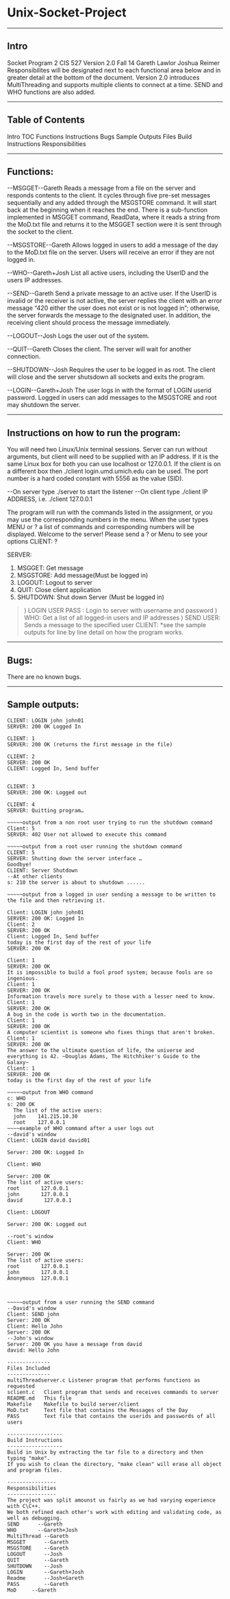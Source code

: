 Unix-Socket-Project
===================
----------
Intro
----------
Socket Program 2 CIS 527
Version 2.0
Fall 14
Gareth Lawlor
Joshua Reimer
Responsibilites will be designated next to each functional area below and in greater detail at the bottom of the document.
Version 2.0 introduces MultiThreading and supports multiple clients to connect at a time.  SEND and WHO functions are also added.

-----------------
Table of Contents
-----------------
Intro
TOC
Functions
Instructions
Bugs
Sample Outputs
Files
Build Instructions
Responsibilities

----------
Functions:
----------
--MSGGET--Gareth
Reads a message from a file on the server and responds contents to the client.  It cycles through five pre-set messages sequentially and any added through the MSGSTORE command. It will start back at the beginning when it reaches the end.  There is a sub-function implemented in MSGGET command, ReadData, where it reads a string from the MoD.txt file and returns it to the MSGGET section were it is sent through the socket to the client.

--MSGSTORE--Gareth
Allows logged in users to add a message of the day to the MoD.txt file on the server.  Users will receive an error if they are not logged in.

--WHO--Gareth+Josh
List all active users, including the UserID and the users IP addresses.

--SEND--Gareth
Send a private message to an active user.  If the UserID is invalid or the receiver is not active, the server replies the client with an error message “420 either the user does not exist or is not logged in”; otherwise, the server forwards the message to the designated user.  In addition, the receiving client should process the message immediately.

--LOGOUT--Josh
Logs the user out of the system.

--QUIT--Gareth
Closes the client.  The server will wait for another connection.

--SHUTDOWN--Josh
Requires the user to be logged in as root.  The client will close and the server shutsdown all sockets and exits the program.

--LOGIN--Gareth+Josh
The user logs in with the format of LOGIN userid password.  Logged in users can add messages to the MSGSTORE and root may shutdown the server.

---------------------------------------
Instructions on how to run the program:
---------------------------------------
You will need two Linux/Unix terminal sessions.  Server can run without arguments, but client will need to be supplied with an IP address.  If it is the same Linux box for both you can use localhost or 127.0.0.1.  If the client is on a different box then ./client login.umd.umich.edu can be used.
The port number is a hard coded constant with 5556 as the value (SID).

--On server type ./server to start the listener
--On client type ./client IP ADDRESS, i.e. ./client 127.0.0.1

The program will run with the commands listed in the assignment, or you may use the corresponding numbers in the menu.  When the user types MENU or ? a list of commands and corresponding numbers will be displayed.
Welcome to the server!
Please send a ? or Menu to see your options
CLIENT: ?

SERVER:
1) MSGGET: Get message
2) MSGSTORE: Add message(Must be logged in)
3) LOGOUT: Logout to server
4) QUIT: Close client application
5) SHUTDOWN: Shut down Server (Must be logged in)
>) LOGIN USER PASS : Login to server with username and password
>) WHO: Get a list of all logged-in users and IP addresses
>) SEND USER: Sends a message to the specified user
CLIENT:
*see the sample outputs for line by line detail on how the program works.

------
Bugs: 
------
There are no known bugs.

---------------
Sample outputs:
---------------
~~~~~output from a LOGIN command
CLIENT: LOGIN john john01
SERVER: 200 OK Logged In

CLIENT: 1
SERVER: 200 OK (returns the first message in the file)

CLIENT: 2
SERVER: 200 OK 
CLIENT: Logged In, Send buffer


CLIENT: 3
SERVER: 200 OK: Logged out

CLIENT: 4
SERVER: Quitting program…

~~~~~output from a non root user trying to run the shutdown command
Client: 5
SERVER: 402 User not allowed to execute this command

~~~~~output from a root user running the shutdown command
CLIENT: 5
SERVER: Shutting down the server interface …
Goodbye!
CLIENT: Server Shutdown
--At other clients
s: 210 the server is about to shutdown ......

~~~~~output from a logged in user sending a message to be written to the file and then retrieving it.

Client: LOGIN john john01
SERVER: 200 OK: Logged In
Client: 2
SERVER: 200 OK
Client: Logged In, Send buffer
today is the first day of the rest of your life
SERVER: 200 OK

Client: 1
SERVER: 200 OK
It is impossible to build a fool proof system; because fools are so ingenious.
Client: 1
SERVER: 200 OK
Information travels more surely to those with a lesser need to know.
Client: 1
SERVER: 200 OK
A bug in the code is worth two in the documentation.
Client: 1
SERVER: 200 OK
A computer scientist is someone who fixes things that aren't broken.
Client: 1
SERVER: 200 OK
The answer to the ultimate question of life, the universe and everything is 42. ~Douglas Adams, The Hitchhiker's Guide to the Galaxy~
Client: 1
SERVER: 200 OK
today is the first day of the rest of your life

~~~~~output from WHO command
c: WHO
s: 200 OK
  The list of the active users:
  john    141.215.10.30
  root    127.0.0.1
~~~~example of WHO command after a user logs out
--david's window
Client: LOGIN david david01

Server: 200 OK: Logged In

Client: WHO

Server: 200 OK
The list of active users:
root       127.0.0.1
john       127.0.0.1
david       127.0.0.1

Client: LOGOUT

Server: 200 OK: Logged out

--root's window
Client: WHO

Server: 200 OK
The list of active users:
root       127.0.0.1
john       127.0.0.1
Anonymous  127.0.0.1


  
~~~~~output from a user running the SEND command
--David's window
Client: SEND john
Server: 200 OK
Client: Hello John
Server: 200 OK
--John's window
Server: 200 OK you have a message from david
david: Hello John

--------------
Files Included
--------------
multiThreadserver.c	Listener program that performs functions as requested
sclient.c	Client program that sends and receives commands to server
README.md	This file
Makefile	Makefile to build server/client
MoD.txt		Text file that contains the Messages of the Day
PASS		Text file that contains the userids and passwords of all users

------------------
Build Instructions
------------------
Build in Unix by extracting the tar file to a directory and then typing "make".
If you wish to clean the directory, "make clean" will erase all object and program files.

----------------
Responsibilities
----------------
The project was split amounst us fairly as we had varying experience with C\C++.
We both refined each other's work with editing and validating code, as well as debugging.
SEND      --Gareth
WHO       --Gareth+Josh
MultiThread --Gareth
MSGGET		--Gareth
MSGSTORE	--Gareth
LOGOUT		--Josh
QUIT		--Gareth
SHUTDOWN	--Josh
LOGIN		--Gareth+Josh
Readme 		--Josh+Gareth
PASS		--Gareth
MoD		--Gareth
